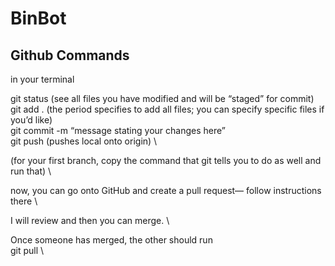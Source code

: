 # BinBot

## Github Commands

in your terminal

git status (see all files you have modified and will be “staged” for commit) \
git add . (the period specifies to add all files; you can specify specific files if you’d like) \
git commit -m “message stating your changes here” \
git push (pushes local onto origin) \

(for your first branch, copy the command that git tells you to do as well and run that) \

now, you can go onto GitHub and create a pull request— follow instructions there \

I will review and then you can merge. \ 

Once someone has merged, the other should run \
git pull \
